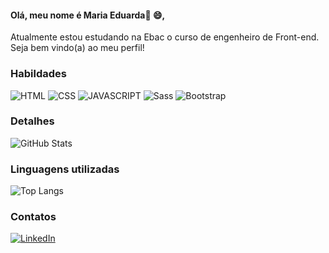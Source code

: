 #### Olá, meu nome é Maria Eduarda👋 :smile:,

Atualmente estou estudando na Ebac o curso de engenheiro de Front-end. Seja bem vindo(a) ao meu perfil!

### Habildades

![HTML](https://img.shields.io/badge/HTML5-000?style=for-the-badge&logo=html5&logoColor=white)
![CSS](https://img.shields.io/badge/CSS3-000?style=for-the-badge&logo=css3&logoColor=white)
![JAVASCRIPT](https://img.shields.io/badge/JavaScript-000?style=for-the-badge&logo=javascript&logoColor=white)
![Sass](https://img.shields.io/badge/Sass-000?style=for-the-badge&logo=sass)
![Bootstrap](https://img.shields.io/badge/-boostrap-000?style=for-the-badge&logo=bootstrap&labelColor=0D1117)
### Detalhes

![GitHub Stats](https://github-readme-stats.vercel.app/api?username=eduarda-frontend&theme=transparent&bg_color=000&border_color=30A3DC&show_icons=true&icon_color=30A3DC&title_color=E94D5F&text_color=FFF)


### Linguagens utilizadas

![Top Langs](https://github-readme-stats-git-masterrstaa-rickstaa.vercel.app/api/top-langs/?username=eduarda-frontend&layout=compact&bg_color=000&border_color=30A3DC&title_color=E94D5F&text_color=FFF)

### Contatos

[![LinkedIn](https://img.shields.io/badge/-LinkedIn-000?style=for-the-badge&logo=linkedin&logoColor=FF00F6&color:FFF)](https://www.linkedin.com/in/eduardasrezende)

